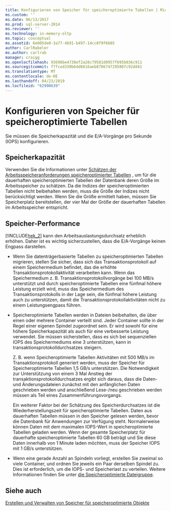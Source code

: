 ```yaml
---
title: Konfigurieren von Speicher für speicheroptimierte Tabellen | Microsoft Dokumentation
ms.custom: ''
ms.date: 06/13/2017
ms.prod: sql-server-2014
ms.reviewer: ''
ms.technology: in-memory-oltp
ms.topic: conceptual
ms.assetid: 6e005de0-3a77-4b91-b497-14cc0f9f6605
author: CarlRabeler
ms.author: carlrab
manager: craigg
ms.openlocfilehash: 93698be4738ef2a28c79581d0957f695b036c911
ms.sourcegitcommit: f7fced330b64d6616aeb8766747295807c92dd41
ms.translationtype: MT
ms.contentlocale: de-DE
ms.lasthandoff: 04/23/2019
ms.locfileid: "62990639"
---
```

# <a name="configuring-storage-for-memory-optimized-tables"></a>Konfigurieren von Speicher für speicheroptimierte Tabellen
  Sie müssen die Speicherkapazität und die E/A-Vorgänge pro Sekunde (IOPS) konfigurieren.  
  
## <a name="storage-capacity"></a>Speicherkapazität  
 Verwenden Sie die Informationen unter [Schätzen der Arbeitsspeicheranforderungen speicheroptimierter Tabellen](memory-optimized-tables.md) , um für die dauerhaften speicheroptimierten Tabellen der Datenbank deren Größe im Arbeitsspeicher zu schätzen. Da die Indizes der speicheroptimierten Tabellen nicht beibehalten werden, muss die Größe der Indizes nicht berücksichtigt werden. Wenn Sie die Größe ermittelt haben, müssen Sie Speicherplatz bereitstellen, der vier Mal der Größe der dauerhaften Tabellen im Arbeitsspeicher entspricht.  
  
## <a name="storage-performance"></a>Speicher-Performance  
 [!INCLUDE[hek_2](../../includes/hek-2-md.md)] kann den Arbeitsauslastungsdurchsatz erheblich erhöhen. Daher ist es wichtig sicherzustellen, dass die E/A-Vorgänge keinen Engpass darstellen.  
  
-   Wenn Sie datenträgerbasierte Tabellen zu speicheroptimierten Tabellen migrieren, stellen Sie sicher, dass sich das Transaktionsprotokoll auf einem Speichermedium befindet, das die erhöhte Transaktionsprotokollaktivität verarbeiten kann. Wenn das Speichermedium z. B. Transaktionsprotokollvorgänge bei 100 MB/s unterstützt und durch speicheroptimierte Tabellen eine fünfmal höhere Leistung erzielt wird, muss das Speichermedium des Transaktionsprotokolls in der Lage sein, die fünfmal höhere Leistung auch zu unterstützen, damit die Transaktionsprotokollaktivitäten nicht zu einem Leistungsengpass führen.  
  
-   Speicheroptimierte Tabellen werden in Dateien beibehalten, die über einen oder mehrere Container verteilt sind. Jeder Container sollte in der Regel einer eigenen Spindel zugeordnet sein. Er wird sowohl für eine höhere Speicherkapazität als auch für eine verbesserte Leistung verwendet. Sie müssen sicherstellen, dass es sich bei sequenziellen IOPS des Speichermediums eine 3 unterstützen, kann in transaktionsprotokolldurchsatzes steigern.  
  
     Z. B. wenn Speicheroptimierte Tabellen Aktivitäten mit 500 MB/s im Transaktionsprotokoll generiert werden, muss der Speicher für Speicheroptimierte Tabellen 1,5 GB/s unterstützen. Die Notwendigkeit zur Unterstützung von einem 3 Mal Anstieg der transaktionsprotokolldurchsatzes ergibt sich daraus, dass die Daten- und Änderungsdateien zunächst mit den anfänglichen Daten geschrieben werden und anschließend Lese-/neu geschrieben werden müssen als Teil eines Zusammenführungsvorgangs.  
  
     Ein weiterer Faktor bei der Schätzung des Speicherdurchsatzes ist die Wiederherstellungszeit für speicheroptimierte Tabellen. Daten aus dauerhaften Tabellen müssen in den Speicher gelesen werden, bevor die Datenbank für Anwendungen zur Verfügung steht. Normalerweise können Daten mit dem maximalen IOPS-Wert in speicheroptimierte Tabellen geladen werden. Wenn der gesamte Speicherplatz für dauerhafte speicheroptimierte Tabellen 60 GB beträgt und Sie diese Daten innerhalb von 1 Minute laden möchten, muss der Speicher IOPS mit 1 GB/s unterstützen.  
  
-   Wenn eine gerade Anzahl an Spindeln vorliegt, erstellen Sie zweimal so viele Container, und ordnen Sie jeweils ein Paar derselben Spindel zu. Dies ist erforderlich, um die IOPS- und Speicherlast zu verteilen. Weitere Informationen finden Sie unter [die Speicheroptimierte Dateigruppe](the-memory-optimized-filegroup.md).  
  
## <a name="see-also"></a>Siehe auch  
 [Erstellen und Verwalten von Speicher für speicheroptimierte Objekte](creating-and-managing-storage-for-memory-optimized-objects.md)  
  
  
